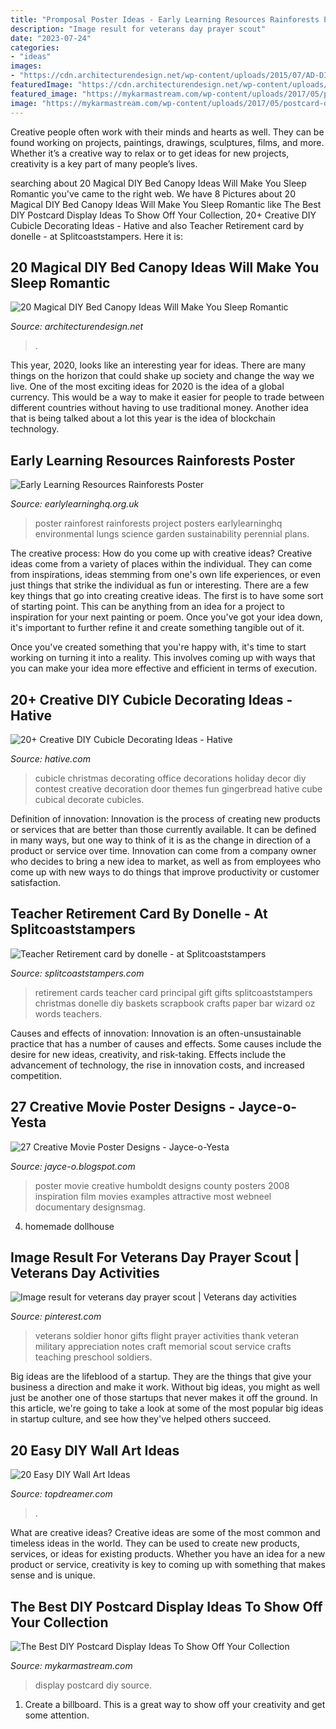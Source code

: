 ```yaml
---
title: "Promposal Poster Ideas - Early Learning Resources Rainforests Poster"
description: "Image result for veterans day prayer scout"
date: "2023-07-24"
categories:
- "ideas"
images:
- "https://cdn.architecturendesign.net/wp-content/uploads/2015/07/AD-DIY-Bed-Canopy-7.jpg"
featuredImage: "https://cdn.architecturendesign.net/wp-content/uploads/2015/07/AD-DIY-Bed-Canopy-7.jpg"
featured_image: "https://mykarmastream.com/wp-content/uploads/2017/05/postcard-display-ideas-12.jpg"
image: "https://mykarmastream.com/wp-content/uploads/2017/05/postcard-display-ideas-12.jpg"
---
```



Creative people often work with their minds and hearts as well. They can be found working on projects, paintings, drawings, sculptures, films, and more. Whether it’s a creative way to relax or to get ideas for new projects, creativity is a key part of many people’s lives.

	

		
searching about 20 Magical DIY Bed Canopy Ideas Will Make You Sleep Romantic you've came to the right web. We have 8 Pictures about 20 Magical DIY Bed Canopy Ideas Will Make You Sleep Romantic like The Best DIY Postcard Display Ideas To Show Off Your Collection, 20+ Creative DIY Cubicle Decorating Ideas - Hative and also Teacher Retirement card by donelle - at Splitcoaststampers. Here it is:
		
    
## 20 Magical DIY Bed Canopy Ideas Will Make You Sleep Romantic

<img loading=lazy src="https://cdn.architecturendesign.net/wp-content/uploads/2015/07/AD-DIY-Bed-Canopy-7.jpg" onerror="this.onerror=null;this.src='https://tse3.mm.bing.net/th?id=OIP.LZTqIm2eGwprtgqTZqKl4QHaLH&amp;pid=15.1';" alt="20 Magical DIY Bed Canopy Ideas Will Make You Sleep Romantic">

_Source: architecturendesign.net_

>. 

	

This year, 2020, looks like an interesting year for ideas. There are many things on the horizon that could shake up society and change the way we live. One of the most exciting ideas for 2020 is the idea of a global currency. This would be a way to make it easier for people to trade between different countries without having to use traditional money. Another idea that is being talked about a lot this year is the idea of blockchain technology.

    
## Early Learning Resources Rainforests Poster

<img loading=lazy src="https://www.earlylearninghq.org.uk/wp-content/uploads/2012/02/deforestationposter-PREV.jpg" onerror="this.onerror=null;this.src='https://tse2.mm.bing.net/th?id=OIP.zEeEQil2OQLuxJk3XEw3mQAAAA&amp;pid=15.1';" alt="Early Learning Resources Rainforests Poster">

_Source: earlylearninghq.org.uk_

>poster rainforest rainforests project posters earlylearninghq environmental lungs science garden sustainability perennial plans. 

	

The creative process: How do you come up with creative ideas?
Creative ideas come from a variety of places within the individual. They can come from inspirations, ideas stemming from one's own life experiences, or even just things that strike the individual as fun or interesting. 
There are a few key things that go into creating creative ideas. The first is to have some sort of starting point. This can be anything from an idea for a project to inspiration for your next painting or poem. Once you've got your idea down, it's important to further refine it and create something tangible out of it. 

Once you've created something that you're happy with, it's time to start working on turning it into a reality. This involves coming up with ways that you can make your idea more effective and efficient in terms of execution.

    
## 20+ Creative DIY Cubicle Decorating Ideas - Hative

<img loading=lazy src="https://hative.com/wp-content/uploads/2014/06/cubicle-decorating-ideas/15-office-cubicle-decorating-ideas.jpg" onerror="this.onerror=null;this.src='https://tse4.mm.bing.net/th?id=OIP.3yAIeV4G_770hPlbEuXhQgHaJ4&amp;pid=15.1';" alt="20+ Creative DIY Cubicle Decorating Ideas - Hative">

_Source: hative.com_

>cubicle christmas decorating office decorations holiday decor diy contest creative decoration door themes fun gingerbread hative cube cubical decorate cubicles. 

	

Definition of innovation:
Innovation is the process of creating new products or services that are better than those currently available. It can be defined in many ways, but one way to think of it is as the change in direction of a product or service over time. Innovation can come from a company owner who decides to bring a new idea to market, as well as from employees who come up with new ways to do things that improve productivity or customer satisfaction.

    
## Teacher Retirement Card By Donelle - At Splitcoaststampers

<img loading=lazy src="http://images.splitcoaststampers.com/data/gallery/500/2010/05/17/DSC01742_by_donelle.JPG" onerror="this.onerror=null;this.src='https://tse4.mm.bing.net/th?id=OIP.JpaG1_E0kayF9KeZbGtzAQHaJ4&amp;pid=15.1';" alt="Teacher Retirement card by donelle - at Splitcoaststampers">

_Source: splitcoaststampers.com_

>retirement cards teacher card principal gift gifts splitcoaststampers christmas donelle diy baskets scrapbook crafts paper bar wizard oz words teachers. 

	

Causes and effects of innovation:
Innovation is an often-unsustainable practice that has a number of causes and effects. Some causes include the desire for new ideas, creativity, and risk-taking. Effects include the advancement of technology, the rise in innovation costs, and increased competition.

    
## 27 Creative Movie Poster Designs - Jayce-o-Yesta

<img loading=lazy src="http://2.bp.blogspot.com/-cuXUkliA8yM/TnRjUaBF2pI/AAAAAAAACpk/-HOT1JZb4bU/s1600/humboldt-county.jpg" onerror="this.onerror=null;this.src='https://tse4.mm.bing.net/th?id=OIP.wR925UWihyBHlagAfpWSbAHaK9&amp;pid=15.1';" alt="27 Creative Movie Poster Designs - Jayce-o-Yesta">

_Source: jayce-o.blogspot.com_

>poster movie creative humboldt designs county posters 2008 inspiration film movies examples attractive most webneel documentary designsmag. 

	

4. homemade dollhouse

    
## Image Result For Veterans Day Prayer Scout | Veterans Day Activities

<img loading=lazy src="https://i.pinimg.com/736x/4f/80/17/4f8017fb01a97b7488fb8459990621ab.jpg" onerror="this.onerror=null;this.src='https://tse2.mm.bing.net/th?id=OIP.pdooCrv21Z6WSo7D7_nbXQAAAA&amp;pid=15.1';" alt="Image result for veterans day prayer scout | Veterans day activities">

_Source: pinterest.com_

>veterans soldier honor gifts flight prayer activities thank veteran military appreciation notes craft memorial scout service crafts teaching preschool soldiers. 

	

Big ideas are the lifeblood of a startup. They are the things that give your business a direction and make it work. Without big ideas, you might as well just be another one of those startups that never makes it off the ground. In this article, we're going to take a look at some of the most popular big ideas in startup culture, and see how they've helped others succeed.

    
## 20 Easy DIY Wall Art Ideas

<img loading=lazy src="https://www.topdreamer.com/wp-content/uploads/2013/07/circle-tag-wall-art.jpg" onerror="this.onerror=null;this.src='https://tse1.mm.bing.net/th?id=OIP.P0WXTUoMF5iK2n8Ysvp8zQHaPM&amp;pid=15.1';" alt="20 Easy DIY Wall Art Ideas">

_Source: topdreamer.com_

>. 

	

What are creative ideas?
Creative ideas are some of the most common and timeless ideas in the world. They can be used to create new products, services, or ideas for existing products. Whether you have an idea for a new product or service, creativity is key to coming up with something that makes sense and is unique.

    
## The Best DIY Postcard Display Ideas To Show Off Your Collection

<img loading=lazy src="https://mykarmastream.com/wp-content/uploads/2017/05/postcard-display-ideas-12.jpg" onerror="this.onerror=null;this.src='https://tse4.mm.bing.net/th?id=OIP.i9OY-mWHZ72qBGZO17kZwQHaLH&amp;pid=15.1';" alt="The Best DIY Postcard Display Ideas To Show Off Your Collection">

_Source: mykarmastream.com_

>display postcard diy source. 

	

1. Create a billboard. This is a great way to show off your creativity and get some attention.

